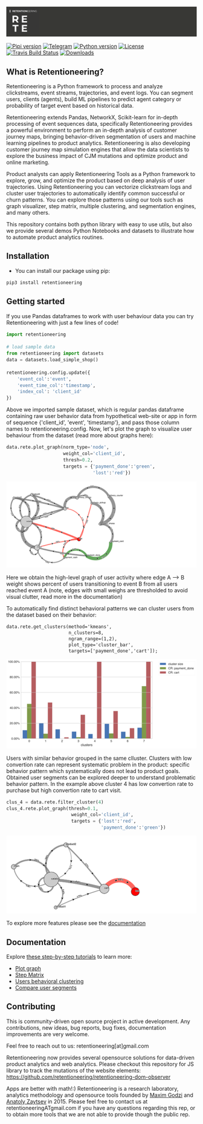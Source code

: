 <div align="left">

[![Rete logo](https://github.com/retentioneering/pics/blob/master/pics/logo_long_black.png)](https://github.com/retentioneering/retentioneering-tools)

[![Pipi version](https://img.shields.io/pypi/v/retentioneering)](https://pypi.org/project/retentioneering/)
[![Telegram](https://img.shields.io/badge/channel-on%20telegram-blue)](https://t.me/retentioneering_meetups)
[![Python version](https://img.shields.io/pypi/pyversions/retentioneering)](https://pypi.org/project/retentioneering/)
[![License](https://img.shields.io/pypi/l/retentioneering)](https://www.mozilla.org/en-US/MPL/)
[![Travis Build Status](https://travis-ci.com/retentioneering/retentioneering-tools.svg)](https://travis-ci.com/github/retentioneering/retentioneering-tools)
[![Downloads](https://pepy.tech/badge/retentioneering)](https://pepy.tech/project/retentioneering)


## What is Retentioneering?


Retentioneering is a Python framework to process and analyze clickstreams, event streams, trajectories, and event logs. You can segment users, clients (agents), build ML pipelines to predict agent category or probability of target event based on historical data.

Retentioneering extends Pandas, NetworkX, Scikit-learn for in-depth processing of event sequences data, specifically Retentioneering provides a powerful environment to perform an in-depth analysis of customer journey maps, bringing behavior-driven segmentation of users and machine learning pipelines to product analytics. Retentioneering is also developing customer journey map simulation engines that allow the data scientists to explore the business impact of CJM mutations and optimize product and online marketing.

Product analysts can apply Retentioneering Tools as a Python framework to explore, grow, and optimize the product based on deep analysis of user trajectories. Using Retentioneering you can vectorize clickstream logs and cluster user trajectories to automatically identify common successful or churn patterns. You can explore those patterns using our tools such as graph visualizer, step matrix, multiple clustering, and segmentation engines, and many others.

This repository contains both python library with easy to use utils, but also we provide several demos Python Notebooks and datasets to illustrate how to automate product analytics routines.

## Installation

- You can install our package using pip:

```bash
pip3 install retentioneering
```


## Getting started

If you use Pandas dataframes to work with user behaviour data you can try Retentioneering with just a few lines of code!

```python
import retentioneering

# load sample data
from retentioneering import datasets
data = datasets.load_simple_shop()

retentioneering.config.update({
    'event_col':'event',
    'event_time_col':'timestamp',
    'index_col': 'client_id'
})
```

Above we imported sample dataset, which is regular pandas dataframe containing raw user
behavior data from hypothetical web-site or app in form of sequence {'client_id', 'event', 'timestamp'},
and pass those column names to retentioneering.config. Now, let's plot the graph to visualize 
user behaviour from the dataset (read more about graphs here):

<div align="left">

 ```python
data.rete.plot_graph(norm_type='node',
                      weight_col='client_id',
                      thresh=0.2,
                      targets = {'payment_done':'green',
                                 'lost':'red'})
```

[![intro 1](https://github.com/retentioneering/pics/blob/master/pics/rete20/graph_0.png)](https://github.com/retentioneering/retentioneering-tools)

Here we obtain the high-level graph of user activity where 
edge A --> B weight shows percent of users transitioning to event B from 
all users reached event A (note, edges with small weighs are 
thresholded to avoid visual clutter, read more in the documentation)

To automatically find distinct behavioral patterns we can cluster users from the
dataset based on their behavior:

<div align="left">

```pyhton
data.rete.get_clusters(method='kmeans',
                       n_clusters=8,
                       ngram_range=(1,2),
                       plot_type='cluster_bar',
                       targets=['payment_done','cart']);
```

[![intro 1](https://github.com/retentioneering/pics/blob/master/pics/rete20/clustering_2.svg)](https://github.com/retentioneering/retentioneering-tools)

<div align="left">

Users with similar behavior grouped in the same clluster. Clusters with low convertion rate
can represent systematic problem in the product: specific behavior pattern which systematically 
does not lead to product goals. Obtained user segments can be explored deeper to understand 
problematic behavior pattern. In the example above cluster 4 has low convertion rate to purchase 
but high convertion rate to cart visit.

```python
clus_4 = data.rete.filter_cluster(4)
clus_4.rete.plot_graph(thresh=0.1,
                        weight_col='client_id',
                        targets = {'lost':'red',
                                   'payment_done':'green'})
```
<div align="left">

[![intro 1](https://github.com/retentioneering/pics/blob/master/pics/rete20/graph_1.png)](https://github.com/retentioneering/retentioneering-tools)


To explore more features please see the [documentation](https://retentioneering.github.io/retentioneering-tools/)

## Documentation

Explore [these step-by-step tutorials](https://github.com/retentioneering/retentioneering-tools/tree/master/examples) to learn more:

- [Plot graph](https://retentioneering.github.io/retentioneering-tools/_build/html/early_steps.html#first-steps) 
- [Step Matrix](https://retentioneering.github.io/retentioneering-tools/_build/html/early_steps.html#temporal-funnel)
- [Users behavioral clustering](https://retentioneering.github.io/retentioneering-tools/_build/html/early_steps.html#supervised-classifier) 
- [Compare user segments](https://retentioneering.github.io/retentioneering-tools/_build/html/mobile-app-case.html#analysis)


## Contributing

This is community-driven open source project in active development. Any contributions, new ideas, bug reports, bug fixes, documentation improvements are very welcome.

Feel free to reach out to us: retentioneering[at]gmail.com

Retentioneering now provides several opensource solutions for data-driven product analytics and web analytics. Please checkout this repository for JS library to track the mutations of the website elements: https://github.com/retentioneering/retentioneering-dom-observer

Apps are better with math!:)
Retentioneering is a research laboratory, analytics methodology and opensource tools founded by [Maxim Godzi](https://www.linkedin.com/in/godsie/) and [Anatoly Zaytsev](https://www.linkedin.com/in/anatoly-zaytsev/) in 2015. Please feel free to contact us at retentioneeringATgmail.com if you have any questions regarding this rep, or to obtain more tools that we are not able to provide though the public rep.
